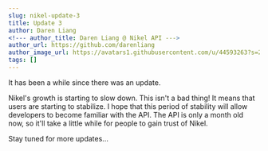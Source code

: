 ```yaml
---
slug: nikel-update-3
title: Update 3
author: Daren Liang
<!--- author_title: Daren Liang @ Nikel API --->
author_url: https://github.com/darenliang
author_image_url: https://avatars1.githubusercontent.com/u/44593263?s=200&v=4
tags: []
---
```


It has been a while since there was an update.

Nikel's growth is starting to slow down. This isn't a bad thing! It means that users are starting to stabilize. I hope that this period of stability will allow developers to become familiar with the API. The API is only a month old now, so it'll take a little while for people to gain trust of Nikel.

Stay tuned for more updates...